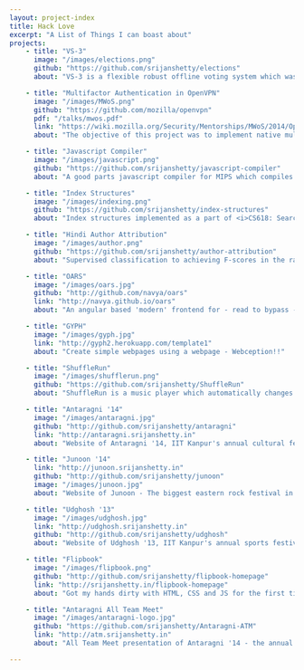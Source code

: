 ```yaml
---
layout: project-index
title: Hack Love
excerpt: "A List of Things I can boast about"
projects:
    - title: "VS-3"
      image: "/images/elections.png"
      github: "https://github.com/srijanshetty/elections"
      about: "VS-3 is a flexible robust offline voting system which was used for Students' Gymkhana General Elections, IIT Kanpur. It's been battle-tested on multiple election scenarios."

    - title: "Multifactor Authentication in OpenVPN"
      image: "/images/MWoS.png"
      github: "https://github.com/mozilla/openvpn"
      pdf: "/talks/mwos.pdf"
      link: "https://wiki.mozilla.org/Security/Mentorships/MWoS/2014/OpenVPN_MFA"
      about: "The objective of this project was to implement native multifactor authentication in OpenVPN and session resumption support for the same"

    - title: "Javascript Compiler"
      image: "/images/javascript.png"
      github: "https://github.com/srijanshetty/javascript-compiler"
      about: "A good parts javascript compiler for MIPS which compiles most ECMAScript 5.1 features (first class functions, lambdas etc) with strict type checking and type annotations."

    - title: "Index Structures"
      image: "/images/indexing.png"
      github: "https://github.com/srijanshetty/index-structures"
      about: "Index structures implemented as a part of <i>CS618: Searching and Indexing in Databases</i>. Implemented structures include: <b>B+-tree, QuadTree, VP-Tree, R-Tree</b>"

    - title: "Hindi Author Attribution"
      image: "/images/author.png"
      github: "https://github.com/srijanshetty/author-attribution"
      about: "Supervised classification to achieving F-scores in the range of 90-97% for the following prominent hindi authors: Premchand, Tagore, Dharamvir Bharati, Vibhuti Narayan and Sarat chand."

    - title: "OARS"
      image: "/images/oars.jpg"
      github: "http://github.com/navya/oars"
      link: "http://navya.github.io/oars"
      about: "An angular based 'modern' frontend for - read to bypass - the Institute Course Search"

    - title: "GYPH"
      image: "/images/gyph.jpg"
      link: "http://gyph2.herokuapp.com/template1"
      about: "Create simple webpages using a webpage - Webception!!"

    - title: "ShuffleRun"
      image: "/images/shufflerun.png"
      github: "https://github.com/srijanshetty/ShuffleRun"
      about: "ShuffleRun is a music player which automatically changes the music track to match your running speed. Kind of scratched an itch that I had. Demoed it at Yahoo! HackU '13.'"

    - title: "Antaragni '14"
      image: "/images/antaragni.jpg"
      github: "http://github.com/srijanshetty/antaragni"
      link: "http://antaragni.srijanshetty.in"
      about: "Website of Antaragni '14, IIT Kanpur's annual cultural festival"

    - title: "Junoon '14"
      link: "http://junoon.srijanshetty.in"
      github: "http://github.com/srijanshetty/junoon"
      image: "/images/junoon.jpg"
      about: "Website of Junoon - The biggest eastern rock festival in northern India"

    - title: "Udghosh '13"
      image: "/images/udghosh.jpg"
      link: "http://udghosh.srijanshetty.in"
      github: "http://github.com/srijanshetty/udghosh"
      about: "Website of Udghosh '13, IIT Kanpur's annual sports festival"

    - title: "Flipbook"
      image: "/images/flipbook.png"
      github: "http://github.com/srijanshetty/flipbook-homepage"
      link: "http://srijanshetty.in/flipbook-homepage"
      about: "Got my hands dirty with HTML, CSS and JS for the first time."

    - title: "Antaragni All Team Meet"
      image: "/images/antaragni-logo.jpg"
      github: "https://github.com/srijanshetty/Antaragni-ATM"
      link: "http://atm.srijanshetty.in"
      about: "All Team Meet presentation of Antaragni '14 - the annual cultural festival of IIT Kanpur"

---
```

